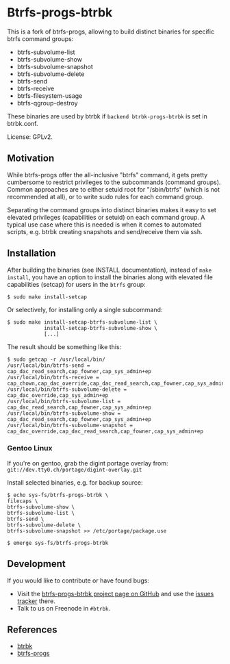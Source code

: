 Btrfs-progs-btrbk
=================

This is a fork of btrfs-progs, allowing to build distinct binaries for
specific btrfs command groups:

  * btrfs-subvolume-list
  * btrfs-subvolume-show
  * btrfs-subvolume-snapshot
  * btrfs-subvolume-delete
  * btrfs-send
  * btrfs-receive
  * btrfs-filesystem-usage
  * btrfs-qgroup-destroy

These binaries are used by btrbk if `backend btrbk-progs-btrbk` is set
in btrbk.conf.

License: GPLv2.


Motivation
----------

While btrfs-progs offer the all-inclusive "btrfs" command, it gets
pretty cumbersome to restrict privileges to the subcommands (command
groups). Common approaches are to either setuid root for "/sbin/btrfs"
(which is not recommended at all), or to write sudo rules for each
command group.
                        
Separating the command groups into distinct binaries makes it easy to
set elevated privileges (capabilities or setuid) on each command
group. A typical use case where this is needed is when it comes to
automated scripts, e.g. btrbk creating snapshots and send/receive them
via ssh.

Installation
------------

After building the binaries (see INSTALL documentation), instead of
`make install`, you have an option to install the binaries along with
elevated file capabilities (setcap) for users in the `btrfs` group:

    $ sudo make install-setcap

Or selectively, for installing only a single subcommand:

    $ sudo make install-setcap-btrfs-subvolume-list \
                install-setcap-btrfs-subvolume-show \
                [...]

The result should be something like this:

    $ sudo getcap -r /usr/local/bin/
    /usr/local/bin/btrfs-send = cap_dac_read_search,cap_fowner,cap_sys_admin+ep
    /usr/local/bin/btrfs-receive = cap_chown,cap_dac_override,cap_dac_read_search,cap_fowner,cap_sys_admin,cap_mknod+ep
    /usr/local/bin/btrfs-subvolume-delete = cap_dac_override,cap_sys_admin+ep
    /usr/local/bin/btrfs-subvolume-list = cap_dac_read_search,cap_fowner,cap_sys_admin+ep
    /usr/local/bin/btrfs-subvolume-show = cap_dac_read_search,cap_fowner,cap_sys_admin+ep
    /usr/local/bin/btrfs-subvolume-snapshot = cap_dac_override,cap_dac_read_search,cap_fowner,cap_sys_admin+ep


### Gentoo Linux

If you're on gentoo, grab the digint portage overlay from:
`git://dev.tty0.ch/portage/digint-overlay.git`

Install selected binaries, e.g. for backup source:

    $ echo sys-fs/btrfs-progs-btrbk \
    filecaps \
    btrfs-subvolume-show \
    btrfs-subvolume-list \
    btrfs-send \
    btrfs-subvolume-delete \
    btrfs-subvolume-snapshot >> /etc/portage/package.use

    $ emerge sys-fs/btrfs-progs-btrbk


Development
-----------

If you would like to contribute or have found bugs:

  * Visit the [btrfs-progs-btrbk project page on GitHub] and use the
    [issues tracker] there.
  * Talk to us on Freenode in `#btrbk`.

  [btrfs-progs-btrbk project page on GitHub]: https://github.com/digint/btrfs-progs-btrbk
  [issues tracker]: https://github.com/digint/btrfs-progs-btrbk/issues
             
References
----------

* [btrbk](https://digint.ch/btrbk)
* [btrfs-progs](https://github.com/kdave/btrfs-progs)
